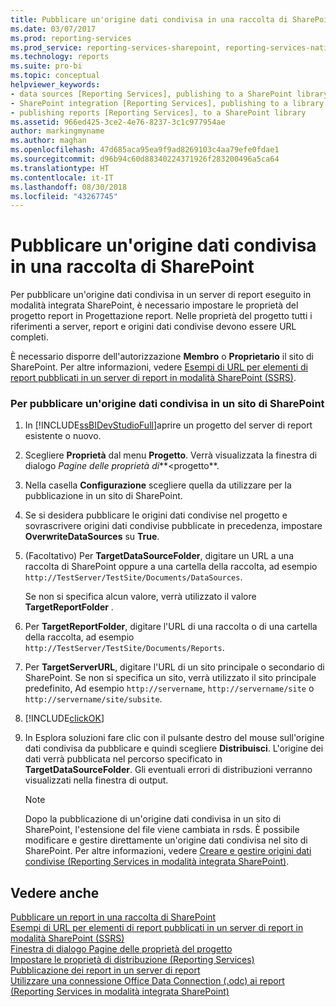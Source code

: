 ```yaml
---
title: Pubblicare un'origine dati condivisa in una raccolta di SharePoint | Microsoft Docs
ms.date: 03/07/2017
ms.prod: reporting-services
ms.prod_service: reporting-services-sharepoint, reporting-services-native
ms.technology: reports
ms.suite: pro-bi
ms.topic: conceptual
helpviewer_keywords:
- data sources [Reporting Services], publishing to a SharePoint library
- SharePoint integration [Reporting Services], publishing to a library
- publishing reports [Reporting Services], to a SharePoint library
ms.assetid: 966ed425-3ce2-4e76-8237-3c1c977954ae
author: markingmyname
ms.author: maghan
ms.openlocfilehash: 47d685aca95ea9f9ad8269103c4aa79efe0fdae1
ms.sourcegitcommit: d96b94c60d88340224371926f283200496a5ca64
ms.translationtype: HT
ms.contentlocale: it-IT
ms.lasthandoff: 08/30/2018
ms.locfileid: "43267745"
---
```

# <a name="publish-a-shared-data-source-to-a-sharepoint-library"></a>Pubblicare un'origine dati condivisa in una raccolta di SharePoint
  Per pubblicare un'origine dati condivisa in un server di report eseguito in modalità integrata SharePoint, è necessario impostare le proprietà del progetto report in Progettazione report. Nelle proprietà del progetto tutti i riferimenti a server, report e origini dati condivise devono essere URL completi.  
  
 È necessario disporre dell'autorizzazione **Membro** o **Proprietario** il sito di SharePoint. Per altre informazioni, vedere [Esempi di URL per elementi di report pubblicati in un server di report in modalità SharePoint &#40;SSRS&#41;](../../reporting-services/tools/url-examples-for-items-on-a-report-server-sharepoint-mode.md).  
  
### <a name="to-publish-a-shared-data-source-to-a-sharepoint-site"></a>Per pubblicare un'origine dati condivisa in un sito di SharePoint  
  
1.  In [!INCLUDE[ssBIDevStudioFull](../../includes/ssbidevstudiofull-md.md)]aprire un progetto del server di report esistente o nuovo.  
  
2.  Scegliere **Proprietà** dal menu **Progetto**. Verrà visualizzata la finestra di dialogo *Pagine delle proprietà di***\<progetto**.  
  
3.  Nella casella **Configurazione** scegliere quella da utilizzare per la pubblicazione in un sito di SharePoint.  
  
4.  Se si desidera pubblicare le origini dati condivise nel progetto e sovrascrivere origini dati condivise pubblicate in precedenza, impostare **OverwriteDataSources** su **True**.  
  
5.  (Facoltativo) Per **TargetDataSourceFolder**, digitare un URL a una raccolta di SharePoint oppure a una cartella della raccolta, ad esempio `http://TestServer/TestSite/Documents/DataSources`.  
  
     Se non si specifica alcun valore, verrà utilizzato il valore **TargetReportFolder** .  
  
6.  Per **TargetReportFolder**, digitare l'URL di una raccolta o di una cartella della raccolta, ad esempio `http://TestServer/TestSite/Documents/Reports`.  
  
7.  Per **TargetServerURL**, digitare l'URL di un sito principale o secondario di SharePoint. Se non si specifica un sito, verrà utilizzato il sito principale predefinito, Ad esempio `http://servername`, `http://servername/site` o `http://servername/site/subsite`.  
  
8.  [!INCLUDE[clickOK](../../includes/clickok-md.md)]  
  
9. In Esplora soluzioni fare clic con il pulsante destro del mouse sull'origine dati condivisa da pubblicare e quindi scegliere **Distribuisci**. L'origine dei dati verrà pubblicata nel percorso specificato in **TargetDataSourceFolder**. Gli eventuali errori di distribuzioni verranno visualizzati nella finestra di output.  
  
    > [!NOTE]  
    >  Dopo la pubblicazione di un'origine dati condivisa in un sito di SharePoint, l'estensione del file viene cambiata in rsds. È possibile modificare e gestire direttamente un'origine dati condivisa nel sito di SharePoint. Per altre informazioni, vedere [Creare e gestire origini dati condivise &#40;Reporting Services in modalità integrata SharePoint&#41;](http://msdn.microsoft.com/library/2d3428e4-a810-4e66-a287-ff18e57fad76).  
  
## <a name="see-also"></a>Vedere anche  
 [Pubblicare un report in una raccolta di SharePoint](../../reporting-services/reports/publish-a-report-to-a-sharepoint-library.md)   
 [Esempi di URL per elementi di report pubblicati in un server di report in modalità SharePoint &#40;SSRS&#41;](../../reporting-services/tools/url-examples-for-items-on-a-report-server-sharepoint-mode.md)   
 [Finestra di dialogo Pagine delle proprietà del progetto](../../reporting-services/tools/project-property-pages-dialog-box.md)   
 [Impostare le proprietà di distribuzione &#40;Reporting Services&#41;](../../reporting-services/tools/set-deployment-properties-reporting-services.md)   
 [Pubblicazione dei report in un server di report](../../reporting-services/reports/publishing-reports-to-a-report-server.md)   
 [Utilizzare una connessione Office Data Connection &#40;.odc&#41; ai report &#40;Reporting Services in modalità integrata SharePoint&#41;](../../reporting-services/report-data/use-an-office-data-connection-odc-with-reports.md)  
  
  
